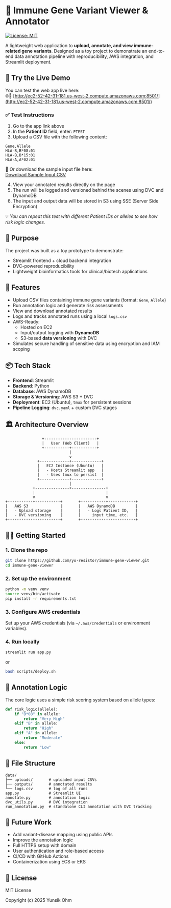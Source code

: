 # 🧬 Immune Gene Variant Viewer & Annotator
[![License: MIT](https://img.shields.io/badge/License-MIT-yellow.svg)](https://github.com/yo-resistor/immune-gene-viewer/blob/main/LICENSE)

A lightweight web application to **upload, annotate, and view immune-related gene variants**. Designed as a toy project to demonstrate an end-to-end data annotation pipeline with reproducibility, AWS integration, and Streamlit deployment.

## 🧪 Try the Live Demo

You can test the web app live here:  
🌐🔗 [http://ec2-52-42-31-181.us-west-2.compute.amazonaws.com:8501/](http://ec2-52-42-31-181.us-west-2.compute.amazonaws.com:8501/)

### ✅ Test Instructions

1. Go to the app link above
2. In the **Patient ID** field, enter: `PTEST` 
3. Upload a CSV file with the following content:

 ```csv
 Gene,Allele
 HLA-B,B*08:01
 HLA-B,B*15:01
 HLA-A,A*02:01
 ```

 📄 Or download the sample input file here:  
 [Download Sample Input CSV](https://github.com/yo-resistor/immune-gene-viewer/blob/main/sample_input.csv)

4. View your annotated results directly on the page
5. The run will be logged and versioned behind the scenes using DVC and DynamoDB
6. The input and output data will be stored in S3 using SSE (Server Side Encryption)

💡 *You can repeat this test with different Patient IDs or alleles to see how risk logic changes.*

## 🧠 Purpose

The project was built as a toy prototype to demonstrate:
- Streamlit frontend + cloud backend integration
- DVC-powered reproducibility
- Lightweight bioinformatics tools for clinical/biotech applications

## 🚀 Features

- Upload CSV files containing immune gene variants (format: `Gene`, `Allele`)
- Run annotation logic and generate risk assessments
- View and download annotated results
- Logs and tracks annotated runs using a local `logs.csv`
- AWS-Ready:
  - Hosted on EC2
  - Input/output logging with **DynamoDB**
  - S3-based **data versioning** with DVC
- Simulates secure handling of sensitive data using encryption and IAM scoping

## 📦 Tech Stack

- **Frontend**: Streamlit  
- **Backend**: Python  
- **Database**: AWS DynamoDB  
- **Storage & Versioning**: AWS S3 + DVC  
- **Deployment**: EC2 (Ubuntu), `tmux` for persistent sessions  
- **Pipeline Logging**: `dvc.yaml` + custom DVC stages

## 🏛️ Architecture Overview
```
                +-----------------------+
                |   User (Web Client)   |
                +-----------+-----------+
                            |
                            v
              +-------------+-------------+
              |   EC2 Instance (Ubuntu)   |
              |   - Hosts Streamlit app   |
              |   - Uses tmux to persist  |
              +-------------+-------------+
                            |
            +---------------+---------------+
            |                               |
            v                               v
+-----------+-----------+       +-----------+------------+
|   AWS S3              |       |   AWS DynamoDB         |
|   - Upload storage    |       |   - Logs Patient ID,   |
|   - DVC versioning    |       |     input time, etc.   |
+-----------------------+       +------------------------+
```

## 🧑‍💻 Getting Started

### 1. Clone the repo

```bash
git clone https://github.com/yo-resistor/immune-gene-viewer.git
cd immune-gene-viewer
```

### 2. Set up the environment

```bash
python -m venv venv
source venv/bin/activate
pip install -r requirements.txt
```

### 3. Configure AWS credentials

Set up your AWS credentials (via `~/.aws/credentials` or environment variables).

### 4. Run locally

```bash
streamlit run app.py
```
or 
```bash
bash scripts/deploy.sh
```

## 🧪 Annotation Logic

The core logic uses a simple risk scoring system based on allele types:
```python
def risk_logic(allele):
    if "B*08" in allele:
        return "Very High"
    elif "B" in allele:
        return "High"
    elif "A" in allele:
        return "Moderate"
    else:
        return "Low"
```

## 📁 File Structure

```
data/
├── uploads/       # uploaded input CSVs
├── outputs/       # annotated results
└── logs.csv       # log of all runs
app.py             # Streamlit UI
annotate.py        # annotation logic
dvc_utils.py       # DVC integration
run_annotation.py  # standalone CLI annotation with DVC tracking
```

## 📘 Future Work

- Add variant-disease mapping using public APIs
- Improve the annotation logic
- Full HTTPS setup with domain
- User authentication and role-based access
- CI/CD with GitHub Actions
- Containerization using ECS or EKS

## 📜 License

MIT License

Copyright (c) 2025 Yunsik Ohm
